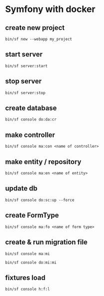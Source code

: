 # Symfony with docker

## create new project

```
bin/sf new --webapp my_project
```

## start server

```
bin/sf server:start
```

## stop server

```
bin/sf server:stop
```

## create database

```
bin/sf console do:da:cr
```

## make controller

```
bin/sf console ma:con <name of controller>
```

## make entity / repository

```
bin/sf console ma:en <name of entity>
```

## update db

```
bin/sf console do:sc:up --force
```

## create FormType

```
bin/sf console ma:fo <name of form type>
```

## create & run migration file

```
bin/sf console ma:mi 

bin/sf console do:mi:mi 
```

## fixtures load 

```
bin/sf console h:f:l
```
